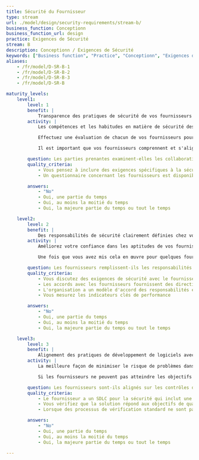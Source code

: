```yaml
---
title: Sécurité du Fournisseur
type: stream
url: ./model/design/security-requirements/stream-b/
business_function: Conceptionn
business_function_url: design
practice: Exigences de Sécurité
stream: B
description: Conceptionn / Exigences de Sécurité
keywords: ["Business function", "Practice", "Conceptionn", "Exigences de Sécurité"]
aliases:
    - /fr/model/D-SR-B-1
    - /fr/model/D-SR-B-2
    - /fr/model/D-SR-B-3
    - /fr/model/D-SR-B

maturity_levels:
    level1:
        level: 1
        benefit: |
            Transparence des pratiques de sécurité de vos fournisseurs de logiciels
        activity: |
            Les compétences et les habitudes en matière de sécurité des fournisseurs externes impliqués dans le développement de votre logiciel peuvent avoir un impact significatif sur la posture de sécurité du produit final. Par conséquent, il est important de connaître et d'évaluer vos fournisseurs sur ce point.

            Effectuez une évaluation de chacun de vos fournisseurs pour comprendre leurs forces et leurs faiblesses. Utilisez une liste de contrôle de base ou conduisez des entretiens pour examiner leurs pratiques et leurs comportements habituels. Cela vous donne une idée de la façon dont ils s'organisent et des éléments pour évaluer si vous avez besoin de prendre des mesures complémentaires pour atténuer des risques potentiels. Idéalement, parlez à différents intervenants au sein de l'organisation, voire même mettez en place une petite évaluation de maturité à cette fin. Des fournisseurs avec un fort niveau de maturité exécuteront leur propre programme d'assurance logicielle et seront en mesure de répondre à la plupart de vos questions. Si les fournisseurs ont des compétences faibles en matière de sécurité logicielle, discutez avec eux de la manière et dans quelle mesure ils comptent travailler sur cette question et évaluez si cela suffit pour votre organisation. Il se peut qu'un fournisseur de logiciel travaille sur un projet à faible risque, mais ce niveau de risque pourrait changer.

            Il est important que vos fournisseurs comprennent et s'alignent sur l'appétit du risque et soient en mesure de répondre à vos exigences dans ce domaine. Explicitez ce que vous attendez d'eux et discutez-en clairement.

        question: Les parties prenantes examinent-elles les collaborations avec les fournisseurs en ce qui concerne les exigences de sécurité et la méthodologie?
        quality_criteria:
            - Vous pensez à inclure des exigences spécifiques à la sécurité, aux activités et aux processus lors de la création de contrats avec vos fournisseurs
            - Un questionnaire concernant les fournisseurs est disponible et est utilisé pour l'évaluation des forces et des faiblesses de vos fournisseurs

        answers:
            - "No"
            - Oui, une partie du temps
            - Oui, au moins la moitié du temps
            - Oui, la majeure partie du temps ou tout le temps

    level2:
        level: 2
        benefit: |
            Des responsabilités de sécurité clairement définies chez vos fournisseurs de logiciels
        activity: |
            Améliorez votre confiance dans les aptitudes de vos fournisseurs en matière de sécurité logicielle. Discutez des responsabilités et des attentes concrètes de vos fournisseurs et de votre propre organisation et établissez un contrat avec le fournisseur. Les responsabilités peuvent être des exigences spécifiques de qualité ou des tâches particulières, et un service minimal peut être détaillé dans un accord de niveau de service (SLA). Un exemple d'exigence de qualité est qu'ils livreront des logiciels qui implémentent des protections contre le Top 10 de l'OWASP et, lors de la détection d'éventuels problèmes, ceux-ci seront résolus. Un exemple de tâche est qu'ils doivent effectuer une analyse statique de code en continu ou effectuer un test de pénétration indépendant avant une version majeure. L'accord prévoit les responsabilités et les couvertures au cas où un problème important arriverait.

            Une fois que vous avez mis cela en œuvre pour quelques fournisseurs, travaillez à un accord type pour tous les fournisseurs afin qu'il constitue la base de vos négociations. Vous pouvez vous écarter de cet accord standard au cas par cas, mais cela vous aidera à être sûr de ne pas négliger des sujets importants.

        question: Les fournisseurs remplissent-ils les responsabilités en matière de sécurité et les niveaux de qualité des accords de niveau de service définis par l'organisation?
        quality_criteria:
            - Vous discutez des exigences de sécurité avec le fournisseur lors de l'établissement des accords avec le fournisseur
            - Les accords avec les fournisseurs fournissent des directives spécifiques sur la correction des défauts de sécurité dans un délai convenu
            - L'organisation a un modèle d'accord des responsabilités et des niveaux de service pour les processus des fournisseurs de sécurité clés
            - Vous mesurez les indicateurs clés de performance

        answers:
            - "No"
            - Oui, une partie du temps
            - Oui, au moins la moitié du temps
            - Oui, la majeure partie du temps ou tout le temps

    level3:
        level: 3
        benefit: |
            Alignement des pratiques de développement de logiciels avec les fournisseurs pour limiter les risques de sécurité
        activity: |
            La meilleure façon de minimiser le risque de problèmes dans les logiciels est de s'aligner au maximum et de s'intégrer étroitement entre les différentes parties. Du point de vue des processus, cela signifie utiliser des paradigmes de développement similaires et introduire des jalons réguliers pour assurer un alignement correct et des progrès qualitatifs. Du point de vue des outils, cela pourrait signifier utiliser des environnements similaires de génération, de vérification et de déploiement, et partager d'autres outils de support (par ex. concernant les exigences, les outils d'architecture ou les dépôts de code).

            Si les fournisseurs ne peuvent pas atteindre les objectifs que vous avez fixés, mettez en œuvre des contrôles compensatoires afin que, globalement, les objectifs soient atteints. Exécutez des activités supplémentaires (par ex. la modélisation des menaces avant de commencer le cycle de mise en œuvre réelle) ou mettez en œuvre des outils supplémentaires (p. ex. d'analyse de bibliothèques tierces lors de l'intégration de solutions). Plus les fournisseurs s'écartent de vos exigences, plus l'effort de correction des écarts sera important.

        question: Les fournisseurs sont-ils alignés sur les contrôles de sécurité standards et les outils et processus de développement de logiciels que l'organisation utilise?
        quality_criteria:
            - Le fournisseur a un SDLC pour la sécurité qui inclut une génération sécurisée, un déploiement sécurisé, une gestion des défauts et une gestion des incidents qui s'alignent sur ceux utilisés dans votre organisation
            - Vous vérifiez que la solution répond aux objectifs de qualité et de sécurité avant chaque publication majeure
            - Lorsque des processus de vérification standard ne sont pas disponibles, vous utilisez des contrôles compensatoires tels que l'analyse de la composition du logiciel et des tests de pénétration indépendants

        answers:
            - "No"
            - Oui, une partie du temps
            - Oui, au moins la moitié du temps
            - Oui, la majeure partie du temps ou tout le temps

---
```


